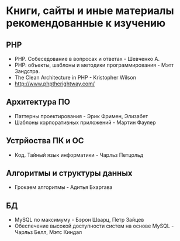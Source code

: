 # Книги, сайты и иные материалы рекомендованные к изучению

## PHP
- PHP. Собеседование в вопросах и ответах - Шевченко А.
- PHP: объекты, шаблоны и методики программирования - Мэтт Зандстра. 
- The Clean Architecture in PHP - Kristopher Wilson 
- http://www.phptherightway.com/

## Архитектура ПО

- Паттерны проектирования  - Эрик Фримен, Элизабет 
- Шаблоны корпоративных приложений - Мартин Фаулер

## Устрйоства ПК и ОС

- Код. Тайный язык информатики - Чарльз Петцольд

## Алгоритмы и структуры данных

- Грокаем алгоритмы - Адитья Бхаргава

## БД

- MySQL по максимуму - Бэрон Шварц, Петр Зайцев
- Обеспечение высокой доступности систем на основе MySQL - Чарльз Белл, Мэтс Киндал
